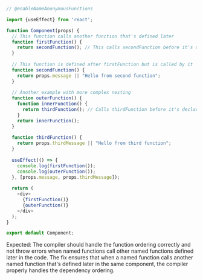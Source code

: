 ```js
// @enableNameAnonymousFunctions

import {useEffect} from 'react';

function Component(props) {
  // This function calls another function that's defined later
  function firstFunction() {
    return secondFunction(); // This calls secondFunction before it's declared
  }
  
  // This function is defined after firstFunction but is called by it
  function secondFunction() {
    return props.message || "Hello from second function";
  }
  
  // Another example with more complex nesting
  function outerFunction() {
    function innerFunction() {
      return thirdFunction(); // Calls thirdFunction before it's declared
    }
    return innerFunction();
  }
  
  function thirdFunction() {
    return props.thirdMessage || "Hello from third function";
  }
  
  useEffect(() => {
    console.log(firstFunction());
    console.log(outerFunction());
  }, [props.message, props.thirdMessage]);
  
  return (
    <div>
      {firstFunction()}
      {outerFunction()}
    </div>
  );
}

export default Component;
```

Expected: The compiler should handle the function ordering correctly and not throw errors when named functions call other named functions defined later in the code. The fix ensures that when a named function calls another named function that's defined later in the same component, the compiler properly handles the dependency ordering.
